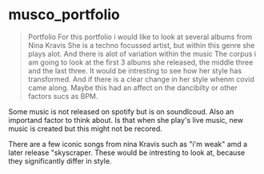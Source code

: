 # musco_portfolio

> Portfolio
For this portfolio i would like to look at several albums from Nina Kravis
She is a techno focussed artist, but within this genre she plays alot. And there is alot of variation within the music
The corpus i am going to look at the first 3 albums she released, the middle three and the last three. It would be intresting to see how her style has transformed. And if there is a clear change in her style whenm covid came along. Maybe this had an affect on the dancibilty or other factors sucs as BPM.

Some music is not released on spotify but is on soundlcoud. Also an importand factor to think about. Is that when she play's live music, new music is created but this might not be recored.

There are a few iconic songs from nina Kravis such as "i'm weak" amd a later release "skyscraper. These would be intresting to look at, because they significantly differ in style.
